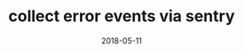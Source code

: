 ---
title: collect error events via sentry
categories: [Tech]
tags: [python,error,logging]
date: 2018-05-11
---